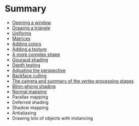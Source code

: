 # Summary

 * [Opening a window](tuto-01-getting-started.md)
 * [Drawing a triangle](tuto-02-triangle.md)
 * [Uniforms](tuto-03-animated-triangle.md)
 * [Matrices](tuto-04-matrices.md)
 * [Adding colors](tuto-05-colors.md)
 * [Adding a texture](tuto-06-texture.md)
 * [A more complex shape](tuto-07-shape.md)
 * [Gouraud shading](tuto-08-gouraud.md)
 * [Depth testing](tuto-09-depth.md)
 * [Adjusting the perspective](tuto-10-perspective.md)
 * [Backface culling](tuto-11-backface-culling.md)
 * [The camera and summary of the vertex processing stages](tuto-12-camera.md)
 * [Blinn-phong shading](tuto-13-phong.md)
 * [Normal mapping](tuto-14-wall.md)
 * Parallax mapping
 * Deferred shading
 * Shadow mapping
 * Antialiasing
 * Drawing lots of objects with instancing
 